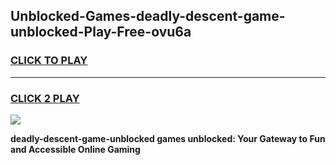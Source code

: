 
## Unblocked-Games-deadly-descent-game-unblocked-Play-Free-ovu6a
<h3>
<a href="https://premium76.site?title=deadly-descent-game-unblocked&ref=20A">CLICK TO PLAY</a></h3>
<hr>

<h3>
<a href="https://premium76.site?title=deadly-descent-game-unblocked&ref=20A">CLICK 2 PLAY</a>
  
</h3>

<a href="https://premium76.site?title=deadly-descent-game-unblocked&ref=20A"><img src="https://clearcache.store/games.png"></a>


**deadly-descent-game-unblocked games unblocked: Your Gateway to Fun and Accessible Online Gaming**
